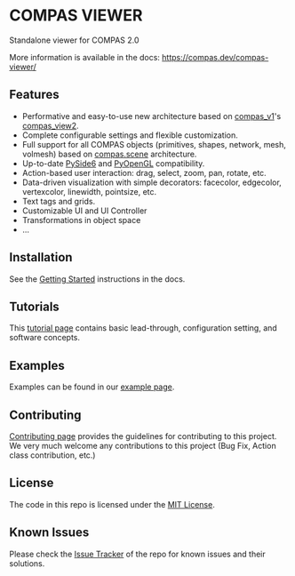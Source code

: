 # COMPAS VIEWER

Standalone viewer for COMPAS 2.0

More information is available in the docs: https://compas.dev/compas-viewer/


## Features
-   Performative and easy-to-use new architecture based on [compas_v1](https://compas.dev/compas/1.17.9/)'s [compas_view2](https://compas.dev/compas_view2/).
-   Complete configurable settings and flexible customization.
-   Full support for all COMPAS objects (primitives, shapes, network, mesh, volmesh) based on [compas.scene](https://compas.dev/compas/latest/api/generated/compas.scene.Scene.html#scene) architecture.
-   Up-to-date [PySide6](https://pypi.org/project/PySide6/) and [PyOpenGL](https://pypi.org/project/PyOpenGL/) compatibility.
-   Action-based user interaction: drag, select, zoom, pan, rotate, etc.
-   Data-driven visualization with simple decorators: facecolor, edgecolor, vertexcolor, linewidth, pointsize, etc.
-   Text tags and grids.
-   Customizable UI and UI Controller
-   Transformations in object space
-   ...

## Installation

See the [Getting Started](https://compas.dev/compas_viewer/latest/gettingstarted.html) instructions in the docs.

## Tutorials

This [tutorial page](https://compas.dev/compas_viewer/latest/tutorials.html) contains basic lead-through, configuration setting, and software concepts.

## Examples

Examples can be found in our [example page](https://compas.dev/compas_viewer/latest/examples.html).

## Contributing
[Contributing page](CONTRIBUTING.md) provides the guidelines for contributing to this project. We very much welcome any contributions to this project (Bug Fix, Action class contribution, etc.)

## License

The code in this repo is licensed under the [MIT License](LICENCSE).

## Known Issues

Please check the [Issue Tracker](https://github.com/compas-dev/compas_viewer/issues) of the repo for known issues and their solutions.

